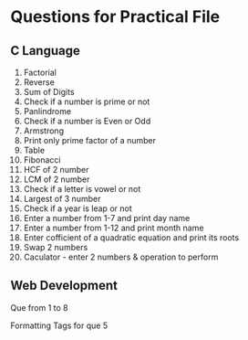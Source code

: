 # Questions for Practical File

## C Language
1. Factorial
2. Reverse
1. Sum of Digits
2. Check if a number is prime or not
1. Panlindrome
2. Check if a number is Even or Odd
1. Armstrong
2. Print only prime factor of a number
1. Table
2. Fibonacci
1. HCF of 2 number
2. LCM of 2 number
1. Check if a letter is vowel or not
2. Largest of 3 number
1. Check if a year is leap or not
2. Enter a number from 1-7 and print day name
1. Enter a number from 1-12 and print month name
2. Enter cofficient of a quadratic equation and print its roots
1. Swap 2 numbers
2. Caculator - enter 2 numbers & operation to perform



## Web Development
Que from 1 to 8


Formatting Tags for que 5